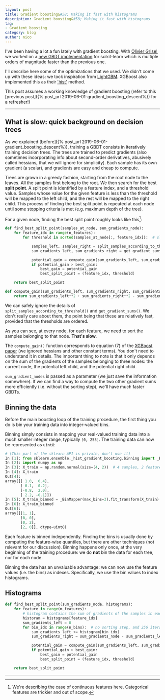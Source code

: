 ```yaml
---
layout: post
title: Gradient boosting&#58; Making it fast with histograms
description: Gradient boosting&#58; Making it fast with histograms
tag:
- Gradient boosting
category: blog
author: nico
---
```


I've been having a lot a fun lately with gradient boosting. With [Olivier
Grisel](http://ogrisel.com/), we worked on a [new GBDT
implementation](https://scikit-learn.org/stable/modules/generated/sklearn.ensemble.HistGradientBoostingClassifier.html#sklearn.ensemble.HistGradientBoostingClassifier)
for scikit-learn which is multiple orders of magnitude faster than the previous
one.

I'll describe here some of the optimizations that we used. We didn't come
up with these ideas: we took inspiration from
[LightGBM](https://github.com/microsoft/LightGBM). XGBoost also implemented
this as their ['hist'](https://github.com/dmlc/xgboost/issues/1950) method.

This post assumes a working knowledge of gradient boosting (refer to this
[previous post]({% post_url 2019-06-01-gradient_boosting_descent%}) for a
refresher!)

----

## What is slow: quick background on decision trees

As we explained [before]({% post_url
2019-06-01-gradient_boosting_descent%}), training a GBDT consists in
iteratively training decision trees. The trees are trained to predict
gradients (also sometimes incorporating info about second-order derivatives,
abusively called hessians, that we will ignore for simplicity). Each sample
has its own gradient (a scalar), and gradients are easy and cheap to
compute.

Trees are grown in a greedy fashion, starting from the root node to the
leaves. All the samples first belong to the root. We then search for the
best **split point**. A split point is identified by a feature index, and a
threshold value. Samples whose value for the given feature is less than the
threshold will be mapped to the left child, and the rest will be mapped to
the right child. This process of finding the best split point is repeated at
each node until some stopping criteria is met (e.g. maximum depth of the
tree).

For a given node, finding the best split point roughly looks like this[^1]:

[^1]:
    We're describing the case of continuous features here. Categorical
    features are trickier and out of scope.

```python
def find_best_split_point(samples_at_node, sum_gradients_node):
    for feature_idx in range(n_features):
        for threshold in sorted(samples_at_node[:, feature_idx]):  # slow

            samples_left, samples_right = split_samples_according_to_threshold(threshold)  # reasonably fast
            sum_gradients_left, sum_gradients_right = get_gradient_sums(samples_left, samples_right)  # reasonably fast

            potential_gain = compute_gain(sum_gradients_left, sum_gradients_right, sum_gradients_node)  # fast
            if potential_gain > best_gain:
                best_gain = potential_gain
                best_split_point = (feature_idx, threshold)

    return best_split_point

def compute_gain(sum_gradients_left, sum_gradients_right, sum_gradients_node):
    return sum_gradients_left**2 + sum_gradients_right**2 - sum_gradients_node**2
```

We can safely ignore the details of `split_samples_according_to_threshold()`
and `get_gradient_sums()`. We don't really care about them, the point being
that these are relatively fast, provided that the thresholds are ordered.

As you can see, at every node, for each feature, we need to sort the samples
belonging to that node. **That's slow.**

The `compute_gain()` function corresponds to equation (7) of the [XGBoost
paper](https://arxiv.org/pdf/1603.02754) (we ignored hessians and other
constant terms). You don't need to understand it in details. The important
thing to note is that it only depends on the sum of the gradients of the
samples belonging to three nodes: the current node, the potential left
child, and the potential right child.

`sum_gradient_nodes` is passed as a parameter (we just save the information
somewhere). If we can find a way to compute the two other gradient sums more
efficiently (i.e. without the sorting step), we'll have much faster GBDTs.

## Binning the data

Before the main boosting loop of the training procedure, the first thing you
do is bin your training data into integer-valued bins.

Binning simply consists in mapping your real-valued training data into a much
smaller integer range, typically `[0, 255]`. The training data can now be
represented as `uint8`:

```python
# (This part of the sklearn API is private, don't use it)
In [1]: from sklearn.ensemble._hist_gradient_boosting.binning import _BinMapper
In [2]: import numpy as np
In [3]: X_train = np.random.normal(size=(4, 2))  # 4 samples, 2 features
In [4]: X_train
Out[4]:
array([[ 1.0,  0.4],
       [-0.1,  0.2],
       [-0.8,  2.0],
       [ 2.2, -0.1]])
In [5]: X_train_binned = _BinMapper(max_bins=3).fit_transform(X_train)
In [6]: X_train_binned
Out[6]:
array([[1, 1],
       [0, 0],
       [0, 2],
       [2, 0]], dtype=uint8)
```

Each feature is binned independently. Finding the bins is usually done by
computing the feature-wise quantiles, but there are other techniques (not
relevant for our discussion). Binning happens only once, at the very beginning
of the training procedure: we do **not** bin the data for each tree, nor for
each node.

Binning the data has an unvaluable advantage: we can now use the feature
values (i.e. the bins) as indexes. Specifically, we use the bin values to
index histograms.

## Histograms

```python
def find_best_split_point(sum_gradients_node, histograms):
    for feature in range(n_features):
        # histogram contains the sum of gradients of the samples in each bin
        historam = histograms[feature_idx]
        sum_gradients_left = 0
        for bin_idx in range(n_bins):  # no sorting step, and 256 iterations at most
            sum_gradients_left += histogram[bin_idx]
            sum_gradients_right = sum_gradients_node - sum_gradients_left

            potential_gain = compute_gain(sum_gradients_left, sum_gradients_right, sum_gradients_node)
            if potential_gain > best_gain:
                best_gain = potential_gain
                best_split_point = (feature_idx, threshold)

    return best_split_point
```


<!-- leave this here for better footnotes rendering -->
----